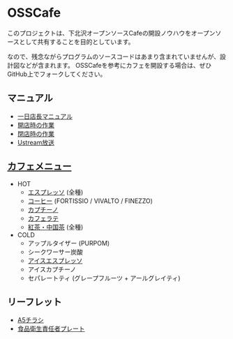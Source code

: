 # OSSCafe

このプロジェクトは、下北沢オープンソースCafeの開設ノウハウをオープンソースとして共有することを目的としています。

なので、残念ながらプログラムのソースコードはあまり含まれていませんが、設計図などが含まれます。
OSSCafeを参考にカフェを開設する場合は、ぜひGitHub上でフォークしてください。

## マニュアル

* [一日店長マニュアル](https://github.com/osscafe/OSSCafe/blob/master/manual/1-day-chief.md)
* [開店時の作業](https://github.com/osscafe/OSSCafe/blob/master/manual/open-task.md)
* [閉店時の作業](https://github.com/osscafe/OSSCafe/blob/master/manual/closing-task.md)
* [Ustream放送](https://github.com/osscafe/OSSCafe/blob/master/manual/broadcasting.md)

## [カフェメニュー](https://github.com/osscafe/OSSCafe/blob/master/menu/menu.md)

* HOT
	* [エスプレッソ](https://github.com/osscafe/OSSCafe/blob/master/menu/espresso.md) (全種)
	* [コーヒー](https://github.com/osscafe/OSSCafe/blob/master/menu/lungo.md) (FORTISSIO / VIVALTO / FINEZZO)
	* [カプチーノ](https://github.com/osscafe/OSSCafe/blob/master/menu/capcino.md)
	* [カフェラテ](https://github.com/osscafe/OSSCafe/blob/master/menu/latte.md)
	* [紅茶・中国茶](https://github.com/osscafe/OSSCafe/blob/master/menu/tea.md) (全種)
* COLD
	* アップルタイザー (PURPOM)
	* シークワーサー炭酸
	* [アイスエスプレッソ](https://github.com/osscafe/OSSCafe/blob/master/menu/iced-espresso.md)
	* アイスカプチーノ
	* セパレートティ (グレープフルーツ + アールグレイティ)
	

## リーフレット

* [A5チラシ](https://github.com/osscafe/OSSCafe/raw/master/leaflet/A5.pdf)
* [食品衛生責任者プレート](https://github.com/osscafe/OSSCafe/raw/master/leaflet/health-manager.pdf)